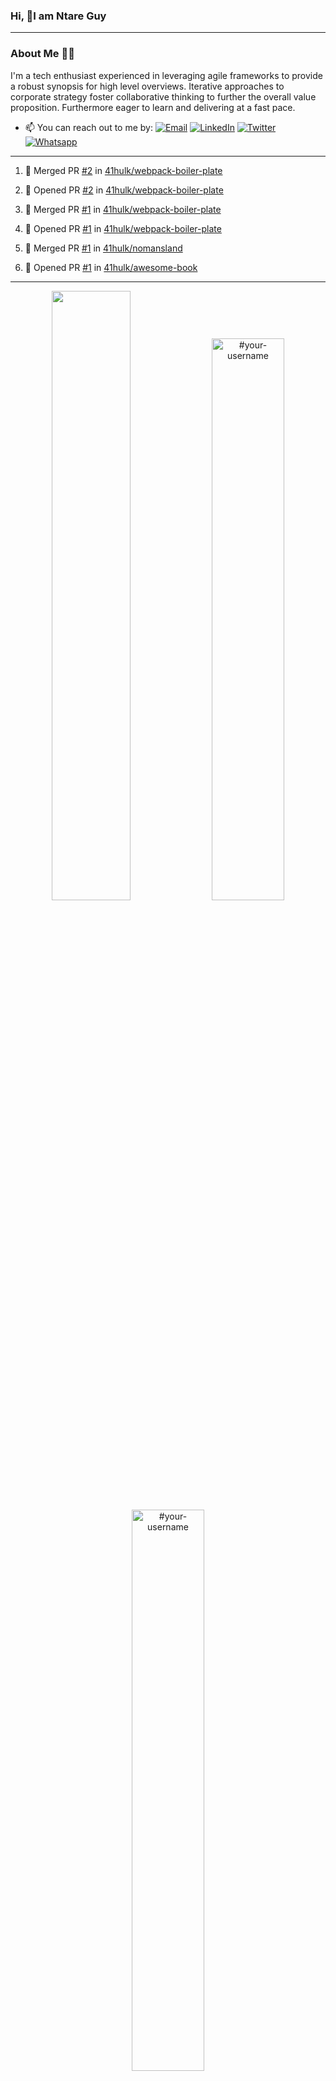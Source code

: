 ### Hi, 👋I am Ntare Guy

---

### About Me 👨‍💻

I'm a tech enthusiast experienced in leveraging agile frameworks to provide a robust synopsis for high level overviews. Iterative approaches to corporate strategy foster collaborative thinking to further the overall value proposition. Furthermore eager to learn and delivering at a fast pace.

- 📫 You can reach out to me by:
  [![Email](https://img.shields.io/badge/--gmail?label=Gmail&logo=Gmail&style=social)](mailto:gntare2@gmail.com)
  [![LinkedIn](https://img.shields.io/badge/--linkedin?label=LinkedIn&logo=LinkedIn&style=social)](https://www.linkedin.com/in/ntare-guy)
  [![Twitter](https://img.shields.io/badge/--twitter?label=Twitter&logo=Twitter&style=social)](https://twitter.com/ntare_guy)
  [![Whatsapp](https://img.shields.io/badge/--whatsapp?label=Whatsapp&logo=whatsapp&style=social)](https://api.whatsapp.com/send?phone=+250780770022&text=Hello%20Guy!%20%F0%9F%91%8B%F0%9F%8F%BB)

---

<!--START_SECTION:activity-->
1. 🎉 Merged PR [#2](https://github.com/41hulk/webpack-boiler-plate/pull/2) in [41hulk/webpack-boiler-plate](https://github.com/41hulk/webpack-boiler-plate)

2. 💪 Opened PR [#2](https://github.com/41hulk/webpack-boiler-plate/pull/2) in [41hulk/webpack-boiler-plate](https://github.com/41hulk/webpack-boiler-plate)
3. 🎉 Merged PR [#1](https://github.com/41hulk/webpack-boiler-plate/pull/1) in [41hulk/webpack-boiler-plate](https://github.com/41hulk/webpack-boiler-plate)
4. 💪 Opened PR [#1](https://github.com/41hulk/webpack-boiler-plate/pull/1) in [41hulk/webpack-boiler-plate](https://github.com/41hulk/webpack-boiler-plate)
5. 🎉 Merged PR [#1](https://github.com/41hulk/nomansland/pull/1) in [41hulk/nomansland](https://github.com/41hulk/nomansland)
5. 💪 Opened PR [#1](https://github.com/41hulk/awesome-book/pull/1) in [41hulk/awesome-book](https://github.com/41hulk/awesome-book)
<!--END_SECTION:activity-->

---

<p align="center">
<img width="50%" src="https://github-readme-stats.vercel.app/api?username=41hulk&theme=highcontrast&hide_border=true alt="#your-username" />
<img width="48%" src="https://github-readme-stats.vercel.app/api/top-langs?username=41hulk&show_icons=true&theme=dark&locale=en&layout=compact&hide_border=true" alt="#your-username" />
<img width="48%" src="https://github-readme-streak-stats.herokuapp.com/?user=41hulk&theme=highcontrast&hide_border=true" alt="#your-username" />
</p>
